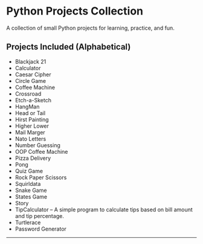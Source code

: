 # Python Projects Collection

A collection of small Python projects for learning, practice, and fun.

## Projects Included (Alphabetical)

- Blackjack 21
- Calculator
- Caesar Cipher
- Circle Game
- Coffee Machine
- Crossroad
- Etch-a-Sketch
- HangMan
- Head or Tail
- Hirst Painting
- Higher Lower
- Mail Marger
- Nato Letters
- Number Guessing
- OOP Coffee Machine
- Pizza Delivery
- Pong
- Quiz Game
- Rock Paper Scissors
- Squirldata
- Snake Game
- States Game
- Story
- TipCalculator – A simple program to calculate tips based on bill amount and tip percentage.
- Turtlerace
- Password Generator

---

